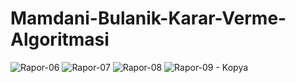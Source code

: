 # Mamdani-Bulanik-Karar-Verme-Algoritmasi

![Rapor-06](https://user-images.githubusercontent.com/44062508/108909370-83b5b500-7635-11eb-8ddd-1ecbecd52188.jpg)
![Rapor-07](https://user-images.githubusercontent.com/44062508/108909117-35081b00-7635-11eb-9745-d9afc5146a88.jpg)
![Rapor-08](https://user-images.githubusercontent.com/44062508/108909119-35a0b180-7635-11eb-851a-a43ccaab2b60.jpg)
![Rapor-09 - Kopya](https://user-images.githubusercontent.com/44062508/108909120-36394800-7635-11eb-96de-675a392be0e7.jpg)
